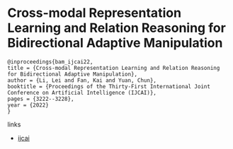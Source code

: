 # Cross-modal Representation Learning and Relation Reasoning for Bidirectional Adaptive Manipulation

```
@inproceedings{bam_ijcai22,
title = {Cross-modal Representation Learning and Relation Reasoning for Bidirectional Adaptive Manipulation},
author = {Li, Lei and Fan, Kai and Yuan, Chun},
booktitle = {Proceedings of the Thirty-First International Joint Conference on Artificial Intelligence (IJCAI)},
pages = {3222--3228},
year = {2022}
}
```

links
- [ijcai](https://www.ijcai.org/Proceedings/2022/447)
